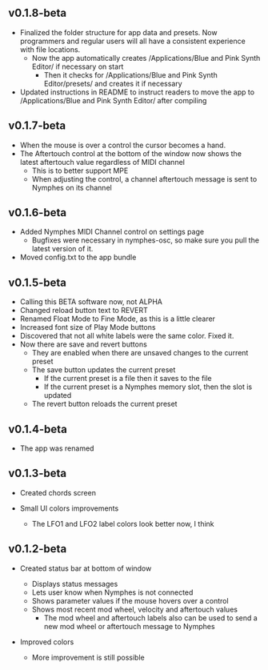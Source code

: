 ## v0.1.8-beta

- Finalized the folder structure for app data and presets. Now programmers and regular users will all have a consistent experience with file locations.
  - Now the app automatically creates /Applications/Blue and Pink Synth Editor/ if necessary on start
    - Then it checks for /Applications/Blue and Pink Synth Editor/presets/ and creates it if necessary
- Updated instructions in README to instruct readers to move the app to /Applications/Blue and Pink Synth Editor/ after compiling


## v0.1.7-beta

- When the mouse is over a control the cursor becomes a hand.
- The Aftertouch control at the bottom of the window now shows the latest aftertouch value regardless of MIDI channel
  - This is to better support MPE
  - When adjusting the control, a channel aftertouch message is sent to Nymphes on its channel
 

## v0.1.6-beta

- Added Nymphes MIDI Channel control on settings page
  - Bugfixes were necessary in nymphes-osc, so make sure you pull the latest version of it.
- Moved config.txt to the app bundle


## v0.1.5-beta

- Calling this BETA software now, not ALPHA
- Changed reload button text to REVERT
- Renamed Float Mode to Fine Mode, as this is a little clearer
- Increased font size of Play Mode buttons
- Discovered that not all white labels were the same color. Fixed it.
- Now there are save and revert buttons
  - They are enabled when there are unsaved changes to the current preset
  - The save button updates the current preset
    - If the current preset is a file then it saves to the file
    - If the current preset is a Nymphes memory slot, then the slot is updated
  - The revert button reloads the current preset


## v0.1.4-beta

- The app was renamed

  
## v0.1.3-beta

- Created chords screen

- Small UI colors improvements
  - The LFO1 and LFO2 label colors look better now, I think


## v0.1.2-beta

- Created status bar at bottom of window
  - Displays status messages
  - Lets user know when Nymphes is not connected
  - Shows parameter values if the mouse hovers over a control
  - Shows most recent mod wheel, velocity and aftertouch values
    - The mod wheel and aftertouch labels also can be used to send a new mod wheel or aftertouch message to Nymphes

- Improved colors
  - More improvement is still possible
